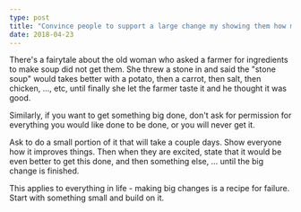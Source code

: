 ```yaml
---
type: post
title: "Convince people to support a large change my showing them how much a small change can improve things"
date: 2018-04-23
---
```


There's a fairytale about the old woman who asked a farmer for ingredients to make
soup did not get them.
She threw a stone in and said the "stone soup" would takes better with a potato,
then a carrot, then salt, then chicken, ..., etc,
until finally she let the farmer taste it and he thought it was good.

Similarly, if you want to get something big done,
don't ask for permission for everything you would like done to be done,
or you will never get it.

Ask to do a small portion of it that will take a couple days.
Show everyone how it improves things.
Then when they are excited, state that it would be even better to get
this done, and then something else, ... until the big change is finished.

This applies to everything in life - making big changes is a recipe for failure.
Start with something small and build on it.


